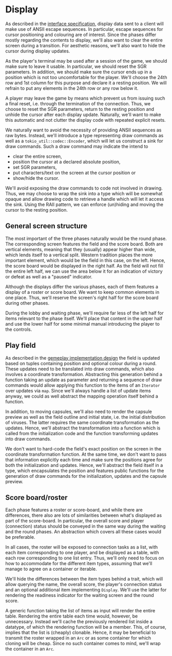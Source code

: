 # Display

As described in the [interface specification](../Interface.md), display data
sent to a client will make use of ANSII escape sequences. In particular, escape
sequences for cursor positioning and colouring are of interest. Since the phases
differ mostly regarding the contents to display, we'll also want to clear the
entire screen during a transition. For aesthetic reasons, we'll also want to
hide the cursor during display updates.

As the player's terminal may be used after a session of the game, we should make
sure to leave it usable. In particular, we should reset the SGR parameters. In
addition, we should make sure the cursor ends up in a position which is not too
uncomfortable for the player. We'll choose the 24th row and 1st column for this
purpose and declare it a resting position. We will refrain to put any elements
in the 24th row or any row below it.

A player may leave the game by means which prevent us from issuing such a final
reset, i.e. through the termination of the connection. Thus, we choose to reset
the SGR parameters, return to the resting position and unhide the cursor after
each display update. Naturally, we'll want to make this automatic and not
clutter the display code with repeated explicit resets.

We naturally want to avoid the necessity of providing ANSII sequences as raw
bytes. Instead, we'll introduce a type representing draw commands as well as a
`tokio_util::codec::Encoder`, which will let us construct a sink for draw
commands. Such a draw command may indicate the intend to

 * clear the entire screen,
 * position the cursor at a declared absolute position,
 * set SGR parameters,
 * put characters/text on the screen at the cursor position or
 * show/hide the cursor.

We'll avoid exposing the draw commands to code not involved in drawing. Thus, we
may choose to wrap the sink into a type which will be somewhat opaque and allow
drawing code to retrieve a handle which will let it access the sink. Using the
RAII pattern, we can enforce (un)hiding and moving the cursor to the resting
position.


## General screen structure

The most important of the three phases naturally would be the round phase. The
corresponding screen features the field and the score board. Both are vertical
elements, meaning that they (usually) appear higher than wide, which lends
itself to a vertical split. Western tradition places the more important element,
which would be the field in this case, on the left. Hence, the score board would
be displayed in the right half. As the field will not fill the entire left half,
we can use the area below it for an indication of victory or defeat as well as
a "paused" indicator.

Although the displays differ the various phases, each of them features a display
of a roster or score board. We want to keep common elements in one place. Thus,
we'll reserve the screen's right half for the score board during other phases.

During the lobby and waiting phase, we'll require far less of the left half for
items relevant to the phase itself. We'll place that content in the upper half
and use the lower half for some minimal manual introducing the player to the
controls.


## Play field

As described in the [gemeplay implementation design](Gameplay.md) the field is
updated based on tuples containing position and optional colour during a round.
These updates need to be translated into draw commands, which also involves a
coordinate transformation. Abstracting this generation behind a function taking
an update as parameter and returning a sequence of draw commands would allow
applying this function to the items of an `Iterator` over updates via `map`.
Since we'll always handle a list of update items anyway, we could as well
abstract the mapping operation itself behind a function.

In addition, to moving capsules, we'll also need to render the capsule preview
as well as the field outline and initial state, i.e. the initial distribution of
viruses. The latter requires the same coordinate transformation as the updates.
Hence, we'll abstract the transformation into a function which is called from
the initialization code and the function transforming updates into draw
commands.

We don't want to hard-code the field's exact position on the screen in the
coordinate transformation function. At the same time, we don't want to pass
that information explicitly each time and make sure the positions agree for
both the initialization and updates. Hence, we'll abstract the field itself
in a type, which encapsulates the position and features public functions for
the generation of draw commands for the initialization, updates and the
capsule preview.


## Score board/roster

Each phase features a roster or score-board, and while there are differences,
there also are lots of similarities between what's displayed as part of the
score-board. In particular, the overall score and player (connection) status
should be conveyed in the same way during the waiting and the round phases. An
abstraction which covers all these cases would be preferable.

In all cases, the roster will be exposed to connection tasks as a list, with
each item corresponding to one player, and be displayed as a table, with each
row corresponding to one list entry. Thus, we'll only need to focus on how to
accommodate for the different item types, assuming that we'll manage to agree on
a container or iterable.

We'll hide the differences between the item types behind a trait, which will
allow querying the name, the overall score, the player's connection status and
an optional additional item implementing `Display`. We'll use the latter for
rendering the readiness indicator for the waiting screen and the round score.

A generic function taking the list of items as input will render the entire
table. Rendering the entire table each time would, however, be unnecessary.
Instead we'll cache the previously rendered list inside a datatype, of which
the rendering function will be a member. This, of course, implies that the list
is (cheaply) clonable. Hence, it may be beneficial to transmit the roster
wrapped in an `Arc` or as some container for which cloning will be cheap. Since
no such container comes to mind, we'll wrap the container in an `Arc`.

